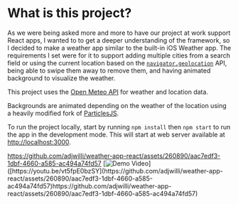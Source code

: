 # What is this project?

As we were being asked more and more to have our project at work support React apps, I wanted to to get a deeper understanding of the framework, so I decided to make a weather app similar to the built-in iOS Weather app. The requirements I set were for it to support adding multiple cities from a search field or using the current location based on the [`navigator.geolocation`](https://www.google.com/url?sa=t&rct=j&q=&esrc=s&source=web&cd=&cad=rja&uact=8&ved=2ahUKEwiX_cXmj7T8AhXGkmoFHZu7A7gQFnoECB4QAQ&url=https%3A%2F%2Fdeveloper.mozilla.org%2Fen-US%2Fdocs%2FWeb%2FAPI%2FNavigator%2Fgeolocation&usg=AOvVaw3J1gfFvRKpnrPqoPo6GV4W) API, being able to swipe them away to remove them, and having animated background to visualize the weather.

This project uses the [Open Meteo API](https://open-meteo.com) for weather  and location data.

Backgrounds are animated depending on the weather of the location using a heavily modified fork of [ParticlesJS](https://vincentgarreau.com/particles.js/).

To run the project locally, start by running `npm install` then `npm start` to run the app in the development mode. This will start at web server available at [http://localhost:3000](http://localhost:3000).

https://github.com/adjwilli/weather-app-react/assets/260890/aac7edf3-1dbf-4660-a585-ac494a74fd57
[![Demo Video]([https://i.stack.imgur.com/Vp2cE.png](https://github.com/adjwilli/weather-app-react/assets/260890/aac7edf3-1dbf-4660-a585-ac494a74fd57)https://github.com/adjwilli/weather-app-react/assets/260890/aac7edf3-1dbf-4660-a585-ac494a74fd57)]([https://youtu.be/vt5fpE0bzSY](https://github.com/adjwilli/weather-app-react/assets/260890/aac7edf3-1dbf-4660-a585-ac494a74fd57)https://github.com/adjwilli/weather-app-react/assets/260890/aac7edf3-1dbf-4660-a585-ac494a74fd57)
